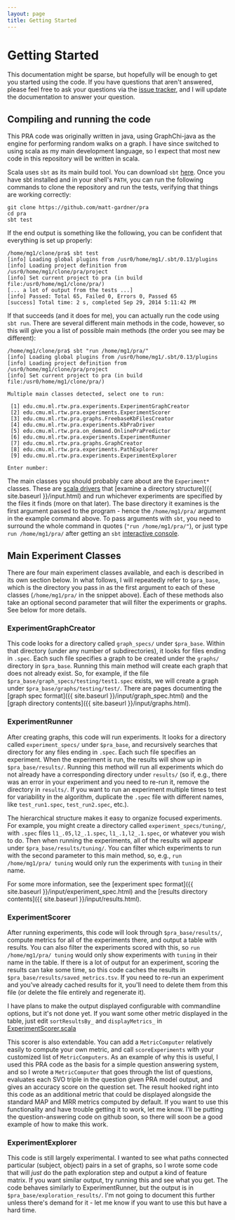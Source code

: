 ```yaml
---
layout: page
title: Getting Started
---
```

# Getting Started

This documentation might be sparse, but hopefully will be enough to get you
started using the code.  If you have questions that aren't answered, please
feel free to ask your questions via the [issue
tracker](https://github.com/matt-gardner/pra/issues), and I will update the
documentation to answer your question.

## Compiling and running the code

This PRA code was originally written in java, using GraphChi-java as the
engine for performing random walks on a graph.  I have since switched to using
scala as my main development language, so I expect that most new code in this
repository will be written in scala.

Scala uses `sbt` as its main build tool.  You can download `sbt`
[here](http://www.scala-sbt.org/download.html).  Once you have sbt installed
and in your shell's `PATH`, you can run the following commands to clone the
repository and run the tests, verifying that things are working correctly:

```
git clone https://github.com/matt-gardner/pra
cd pra
sbt test
```

If the end output is something like the following, you can be confident that
everything is set up properly:

```
/home/mg1/clone/pra$ sbt test
[info] Loading global plugins from /usr0/home/mg1/.sbt/0.13/plugins
[info] Loading project definition from /usr0/home/mg1/clone/pra/project
[info] Set current project to pra (in build file:/usr0/home/mg1/clone/pra/)
[... a lot of output from the tests ...]
[info] Passed: Total 65, Failed 0, Errors 0, Passed 65
[success] Total time: 2 s, completed Sep 29, 2014 5:11:42 PM
```

If that succeeds (and it does for me), you can actually run the code using
`sbt run`.  There are several different main methods in the code, however, so
this will give you a list of possible main methods (the order you see may be
different):

```
/home/mg1/clone/pra$ sbt "run /home/mg1/pra/"
[info] Loading global plugins from /usr0/home/mg1/.sbt/0.13/plugins
[info] Loading project definition from /usr0/home/mg1/clone/pra/project
[info] Set current project to pra (in build file:/usr0/home/mg1/clone/pra/)

Multiple main classes detected, select one to run:

 [1] edu.cmu.ml.rtw.pra.experiments.ExperimentGraphCreator
 [2] edu.cmu.ml.rtw.pra.experiments.ExperimentScorer
 [3] edu.cmu.ml.rtw.pra.graphs.FreebaseKbFilesCreator
 [4] edu.cmu.ml.rtw.pra.experiments.KbPraDriver
 [5] edu.cmu.ml.rtw.pra.on_demand.OnlinePraPredictor
 [6] edu.cmu.ml.rtw.pra.experiments.ExperimentRunner
 [7] edu.cmu.ml.rtw.pra.graphs.GraphCreator
 [8] edu.cmu.ml.rtw.pra.experiments.PathExplorer
 [9] edu.cmu.ml.rtw.pra.experiments.ExperimentExplorer

Enter number:
```

The main classes you should probably care about are the `Experiment*` classes.
These are [scala
drivers](https://github.com/matt-gardner/pra/tree/master/src/main/scala/edu/cmu/ml/rtw/pra/experiments)
that [examine a directory
structure]({{ site.baseurl }}/input.html) and run whichever
experiments are specified by the files it finds (more on that later).  The
base directory it examines is the first argument passed to the program - hence
the `/home/mg1/pra/` argument in the example command above.  To pass arguments
with `sbt`, you need to surround the whole command in quotes (`"run
/home/mg1/pra/"`), or just type `run /home/mg1/pra/` after getting an `sbt`
[interactive console](http://www.scala-sbt.org/0.13/tutorial/Running.html).

## Main Experiment Classes

There are four main experiment classes available, and each is described in its
own section below.  In what follows, I will repeatedly refer to `$pra_base`,
which is the directory you pass in as the first argument to each of these
classes (`/home/mg1/pra/` in the snippet above).  Each of these methods also
take an optional second parameter that will filter the experiments or graphs.
See below for more details.

### ExperimentGraphCreator

This code looks for a directory called `graph_specs/` under `$pra_base`.
Within that directory (under any number of subdirectories), it looks for files
ending in `.spec`.  Each such file specifies a graph to be created under the
`graphs/` directory in `$pra_base`.  Running this main method will create each
graph that does not already exist.  So, for example, if the file
`$pra_base/graph_specs/testing/test1.spec` exists, we will create a graph
under `$pra_base/graphs/testing/test/`.  There are pages documenting the
[graph spec format]({{ site.baseurl }}/input/graph_spec.html)
and the [graph directory contents]({{ site.baseurl }}/input/graphs.html).

### ExperimentRunner

After creating graphs, this code will run experiments.  It looks for a
directory called `experiment_specs/` under `$pra_base`, and recursively
searches that directory for any files ending in `.spec`.  Each such file
specifies an experiment.  When the experiment is run, the results will show up
in `$pra_base/results/`.  Running this method will run all experiments which
do not already have a corresponding directory under `results/` (so if, e.g.,
there was an error in your experiment and you need to re-run it, remove the
directory in `results/`.  If you want to run an experiment multiple times to
test for variability in the algorithm, duplicate the `.spec` file with
different names, like `test_run1.spec`, `test_run2.spec`, etc.).

The hierarchical structure makes it easy to organize focused experiments.  For
example, you might create a directory called `experiment_specs/tuning/`, with
`.spec` files `l1_.05,l2_.1.spec`, `l1_.1,l2_.1.spec`, or whatever you wish to
do.  Then when running the experiments, all of the results will appear under
`$pra_base/results/tuning/`.  You can filter which experiments to run with the
second parameter to this main method, so, e.g., `run /home/mg1/pra/ tuning`
would only run the experiments with `tuning` in their name.

For some more information, see the [experiment spec format]({{ site.baseurl }}/input/experiment_spec.html)
and the [results directory contents]({{ site.baseurl }}/input/results.html).

### ExperimentScorer

After running experiments, this code will look through `$pra_base/results/`,
compute metrics for all of the experiments there, and output a table with
results.  You can also filter the experiments scored with this, so `run
/home/mg1/pra/ tuning` would only show experiments with `tuning` in their name
in the table.  If there is a lot of output for an experiment, scoring the
results can take some time, so this code caches the results in
`$pra_base/results/saved_metrics.tsv`.  If you need to re-run an experiment and
you've already cached results for it, you'll need to delete them from this
file (or delete the file entirely and regenerate it).

I have plans to make the output displayed configurable with commandline
options, but it's not done yet.  If you want some other metric displayed in the
table, just edit `sortResultsBy_` and `displayMetrics_` in
[ExperimentScorer.scala](https://github.com/matt-gardner/pra/blob/master/src/main/scala/edu/cmu/ml/rtw/pra/experiments/ExperimentScorer.scala#L23)

This scorer is also extendable.  You can add a `MetricComputer` relatively
easily to compute your own metric, and call `scoreExperiments` with your
customized list of `MetricComputers`.  As an example of why this is useful, I
used this PRA code as the basis for a simple question answering system, and so
I wrote a `MetricComputer` that goes through the list of questions, evaluates
each SVO triple in the question given PRA model output, and gives an accuracy
score on the question set.  The result hooked right into this code as an
additional metric that could be displayed alongside the standard MAP and MRR
metrics computed by default.  If you want to use this functionality and have
trouble getting it to work, let me know.  I'll be putting the
question-answering code on github soon, so there will soon be a good example of
how to make this work.

### ExperimentExplorer

This code is still largely experimental.  I wanted to see what paths connected
particular (subject, object) pairs in a set of graphs, so I wrote some code
that will _just_ do the path exploration step and output a kind of feature
matrix.  If you want similar output, try running this and see what you get.
The code behaves similarly to ExperimentRunner, but the output is in
`$pra_base/exploration_results/`.  I'm not going to document this further
unless there's demand for it - let me know if you want to use this but have a
hard time.
